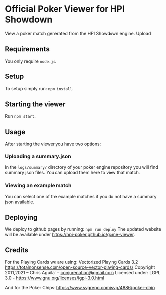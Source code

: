 # Official Poker Viewer for HPI Showdown

View a poker match generated from the HPI Showdown engine. Upload  

## Requirements
You only require `node.js`.

## Setup
To setup simply run: `npm install`.

## Starting the viewer
Run `npm start`.

## Usage
After starting the viewer you have two options:

### Uploading a summary.json
In the `logs/summary/` directory of your poker engine repository you will find summary json files. You can upload them here to view that match.

### Viewing an example match
You can select one of the example matches if you do not have a summary json available.

## Deploying
We deploy to github pages by running:
`npm run deploy`
The updated website will be available under https://hpi-poker.github.io/game-viewer.

## Credits
For the Playing Cards we are using:
Vectorized Playing Cards 3.2
https://totalnonsense.com/open-source-vector-playing-cards/
Copyright 2011,2021 – Chris Aguilar – conjurenation@gmail.com
Licensed under: LGPL 3.0 - https://www.gnu.org/licenses/lgpl-3.0.html

And for the Poker Chips:
https://www.svgrepo.com/svg/4886/poker-chip
